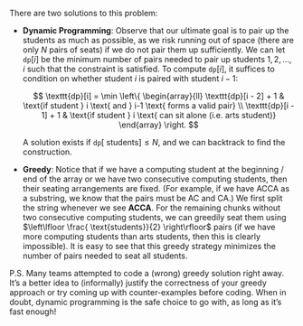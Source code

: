 There are two solutions to this problem:

- **Dynamic Programming**: Observe that our ultimate goal is to pair up the students as much as possible, as we risk running out of space (there are only $N$ pairs of seats) if we do not pair them up sufficiently. We can let $\texttt{dp}[i]$ be the minimum number of pairs needed to pair up students $1, 2, \ldots, i$ such that the constraint is satisfied. To compute $\texttt{dp}[i]$, it suffices to condition on whether student $i$ is paired with student $i - 1$:

  $$
  \texttt{dp}[i] = \min \left\{
  \begin{array}{ll}
  \texttt{dp}[i - 2] + 1 & \text{if student } i \text{ and } i-1 \text{ forms a valid pair} \\
  \texttt{dp}[i - 1] + 1 & \text{if student } i \text{ can sit alone (i.e. arts student)}
  \end{array}
  \right.
  $$

  A solution exists if $\texttt{dp}[ \text{ students}] \leq N$, and we can backtrack to find the construction.

- **Greedy**: Notice that if we have a computing student at the beginning / end of the array or we have two consecutive computing students, then their seating arrangements are fixed. (For example, if we have ACCA as a substring, we know that the pairs must be AC and CA.) We first split the string whenever we see **ACCA**. For the remaining chunks without two consecutive computing students, we can greedily seat them using $\left\lfloor \frac{ \text{students}}{2} \right\rfloor$ pairs (if we have more computing students than arts students, then this is clearly impossible). It is easy to see that this greedy strategy minimizes the number of pairs needed to seat all students.

P.S. Many teams attempted to code a (wrong) greedy solution right away. It’s a better idea to (informally) justify the correctness of your greedy approach or try coming up with counter-examples before coding. When in doubt, dynamic programming is the safe choice to go with, as long as it’s fast enough!

